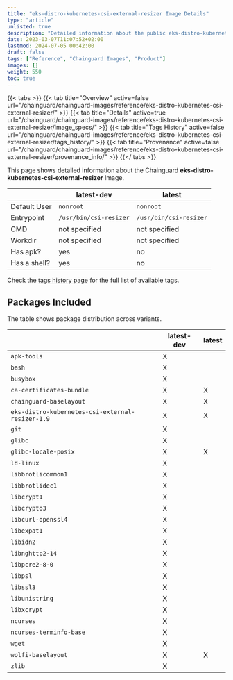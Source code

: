 ```yaml
---
title: "eks-distro-kubernetes-csi-external-resizer Image Details"
type: "article"
unlisted: true
description: "Detailed information about the public eks-distro-kubernetes-csi-external-resizer Chainguard Image."
date: 2023-03-07T11:07:52+02:00
lastmod: 2024-07-05 00:42:00
draft: false
tags: ["Reference", "Chainguard Images", "Product"]
images: []
weight: 550
toc: true
---
```


{{< tabs >}}
{{< tab title="Overview" active=false url="/chainguard/chainguard-images/reference/eks-distro-kubernetes-csi-external-resizer/" >}}
{{< tab title="Details" active=true url="/chainguard/chainguard-images/reference/eks-distro-kubernetes-csi-external-resizer/image_specs/" >}}
{{< tab title="Tags History" active=false url="/chainguard/chainguard-images/reference/eks-distro-kubernetes-csi-external-resizer/tags_history/" >}}
{{< tab title="Provenance" active=false url="/chainguard/chainguard-images/reference/eks-distro-kubernetes-csi-external-resizer/provenance_info/" >}}
{{</ tabs >}}

This page shows detailed information about the Chainguard **eks-distro-kubernetes-csi-external-resizer** Image.

|              | latest-dev             | latest                 |
|--------------|------------------------|------------------------|
| Default User | `nonroot`              | `nonroot`              |
| Entrypoint   | `/usr/bin/csi-resizer` | `/usr/bin/csi-resizer` |
| CMD          | not specified          | not specified          |
| Workdir      | not specified          | not specified          |
| Has apk?     | yes                    | no                     |
| Has a shell? | yes                    | no                     |

Check the [tags history page](/chainguard/chainguard-images/reference/eks-distro-kubernetes-csi-external-resizer/tags_history/) for the full list of available tags.

## Packages Included
The table shows package distribution across variants.

|                                                  | latest-dev | latest |
|--------------------------------------------------|------------|--------|
| `apk-tools`                                      | X          |        |
| `bash`                                           | X          |        |
| `busybox`                                        | X          |        |
| `ca-certificates-bundle`                         | X          | X      |
| `chainguard-baselayout`                          | X          | X      |
| `eks-distro-kubernetes-csi-external-resizer-1.9` | X          | X      |
| `git`                                            | X          |        |
| `glibc`                                          | X          |        |
| `glibc-locale-posix`                             | X          | X      |
| `ld-linux`                                       | X          |        |
| `libbrotlicommon1`                               | X          |        |
| `libbrotlidec1`                                  | X          |        |
| `libcrypt1`                                      | X          |        |
| `libcrypto3`                                     | X          |        |
| `libcurl-openssl4`                               | X          |        |
| `libexpat1`                                      | X          |        |
| `libidn2`                                        | X          |        |
| `libnghttp2-14`                                  | X          |        |
| `libpcre2-8-0`                                   | X          |        |
| `libpsl`                                         | X          |        |
| `libssl3`                                        | X          |        |
| `libunistring`                                   | X          |        |
| `libxcrypt`                                      | X          |        |
| `ncurses`                                        | X          |        |
| `ncurses-terminfo-base`                          | X          |        |
| `wget`                                           | X          |        |
| `wolfi-baselayout`                               | X          | X      |
| `zlib`                                           | X          |        |


